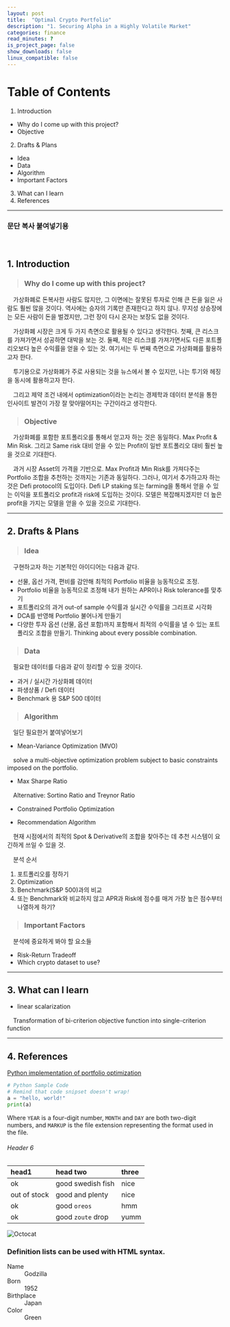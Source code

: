 ```yaml
---
layout: post
title:  "Optimal Crypto Portfolio"
description: "1. Securing Alpha in a Highly Volatile Market"
categories: finance
read_minutes: ?
is_project_page: false
show_downloads: false
linux_compatible: false
---
```


# **Table of Contents**

1. Introduction
  - Why do I come up with this project?
  - Objective
2. Drafts & Plans
  - Idea
  - Data
  - Algorithm
  - Important Factors
3. What can I learn
4. References

* * *

### 문단 복사 붙여넣기용
<p>　</p>

## **1. Introduction**
> ### **Why do I come up with this project?**

<p>　가상화폐로 돈복사한 사람도 많지만, 그 이면에는 잘못된 투자로 인해 큰 돈을 잃은 사람도 훨씬 많을 것이다. 역사에는 승자의 기록만 존재한다고 하지 않나. 무지성 상승장에는 모든 사람이 돈을 벌겠지만, 그런 장이 다시 온자는 보장도 없을 것이다.</p>
<p>　가상화폐 시장은 크게 두 가지 측면으로 활용될 수 있다고 생각한다. 첫째, 큰 리스크를 가져가면서 성공하면 대박을 보는 것. 둘째, 적은 리스크를 가져가면서도 다른 포트폴리오보다 높은 수익률을 얻을 수 있는 것. 여기서는 두 번째 측면으로 가상화폐를 활용하고자 한다.</p>
<p>　투기용으로 가상화폐가 주로 사용되는 것을 뉴스에서 볼 수 있지만, 나는 투기와 헤징을 동시에 활용하고자 한다. </p>
<p>　그리고 제약 조건 내에서 optimization이라는 논리는 경제학과 데이터 분석을 통한 인사이트 발견이 가장 잘 맞아떨어지는 구간이라고 생각한다. </p>

> ### **Objective**

<p>　가상화폐를 포함한 포트폴리오를 통해서 얻고자 하는 것은 동일하다. Max Profit & Min Risk. 그리고 Same risk 대비 얻을 수 있는 Profit이 일반 포트폴리오 대비 훨씬 높을 것으로 기대한다.</p>
<p>　과거 시장 Asset의 가격을 기반으로. Max Profit과 Min Risk를 가져다주는 Portfolio 조합을 추천하는 것까지는 기존과 동일하다. 그러나, 여기서 추가하고자 하는 것은 Defi protocol의 도입이다. Defi LP staking 또는 farming을 통해서 얻을 수 있는 이익을 포트폴리오 profit과 risk에 도입하는 것이다. 모델은 복잡해지겠지만 더 높은 profit을 가지는 모델을 얻을 수 있을 것으로 기대한다.</p>

* * *

## **2. Drafts & Plans**
> ### **Idea**

<p>　구현하고자 하는 기본적인 아이디어는 다음과 같다.</p>

  - 선물, 옵선 가격, 편비를 감안해 최적의 Portfolio 비율을 능동적으로 조정.
  - Portfolio 비율을 능동적으로 조정해 내가 원하는 APR이나 Risk tolerance를 맞추기
  - 포트폴리오의 과거 out-of sample 수익률과 실시간 수익률을 그리프로 시각화
  - DCA를 반영해 Portfolio 불어나게 만들기
  - 다양한 투자 옵션 (선물, 옵션 포함)까지 포함해서 최적의 수익률을 낼 수 있는 포트폴리오 조합을 만들기. Thinking about every possible combination.

> ### **Data**
<p>　필요한 데이터를 다음과 같이 정리할 수 있을 것이다.</p>

  - 과거 / 실시간 가상화폐 데이터
  - 파생상품 / Defi 데이터
  - Benchmark 용 S&P 500 데이터

> ### **Algorithm**
<p>　일단 필요한거 붙여넣어보기</p>

  - Mean-Variance Optimization (MVO)
<p>　solve a multi-objective optimization problem subject to basic constraints imposed on the portfolio.</p>

  - Max Sharpe Ratio
<p>　Alternative:  Sortino Ratio and Treynor Ratio</p>

  - Constrained Portfolio Optimization

  - Recommendation Algorithm
<p>　현재 시점에서의 최적의 Spot & Derivative의 조합을 찾아주는 데 추천 시스템이 요긴하게 쓰일 수 있을 것.</p>


<p>　분석 순서</p>

1. 포트폴리오를 정하기
2. Optimization
3. Benchmark(S&P 500)과의 비교
4. 또는 Benchmark와 비교하지 않고 APR과 Risk에 점수를 매겨 가장 높은 점수부터 나열하게 하기?

> ### **Important Factors**
<p>　분석에 중요하게 봐야 할 요소들</p>

  - Risk-Return Tradeoff
  - Which crypto dataset to use?

* * *

## **3. What can I learn**
  - linear scalarization
<p>　Transformation of bi-criterion objective function into single-criterion function</p>



* * *

## **4. References**

[Python implementation of portfolio optimization]

```python
# Python Sample Code
# Remind that code snipset doesn't wrap!
a = "hello, world!"
print(a)
```

Where `YEAR` is a four-digit number, `MONTH` and `DAY` are both two-digit numbers, and `MARKUP` is the file extension representing the format used in the file.

###### Header 6

| head1        | head two          | three |
|:-------------|:------------------|:------|
| ok           | good swedish fish | nice  |
| out of stock | good and plenty   | nice  |
| ok           | good `oreos`      | hmm   |
| ok           | good `zoute` drop | yumm  |

![Octocat](https://github.githubassets.com/images/icons/emoji/octocat.png)

### Definition lists can be used with HTML syntax.
<dl>
<dt>Name</dt>
<dd>Godzilla</dd>
<dt>Born</dt>
<dd>1952</dd>
<dt>Birthplace</dt>
<dd>Japan</dd>
<dt>Color</dt>
<dd>Green</dd>
</dl>

[Python implementation of portfolio optimization]: https://www.kaggle.com/vijipai/notebooks